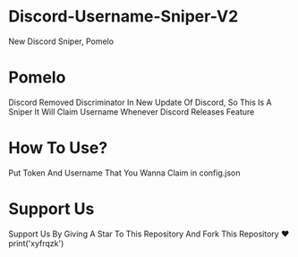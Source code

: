 # Discord-Username-Sniper-V2
New Discord Sniper, Pomelo

# Pomelo
Discord Removed Discriminator In New Update Of Discord, So This Is A Sniper It Will Claim Username Whenever Discord Releases Feature

# How To Use?
Put Token And Username That You Wanna Claim in config.json

# Support Us
Support Us By Giving A Star To This Repository And Fork This Repository ❤️
print('xyfrqzk')